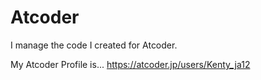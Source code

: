 # Atcoder
I manage the code I created for Atcoder.

My Atcoder Profile is...
<https://atcoder.jp/users/Kenty_ja12>